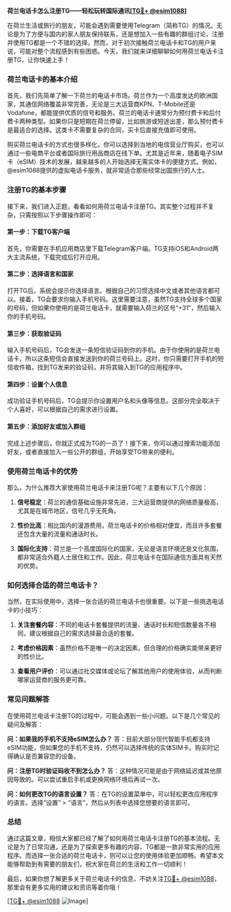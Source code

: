**荷兰电话卡怎么注册TG——轻松玩转国际通讯[[TG💪+ @esim1088](https://t.me/s/esim1088)]**

在荷兰生活或旅行的朋友，可能会遇到需要使用Telegram（简称TG）的情况。无论是为了方便与国内的家人朋友保持联系，还是想加入一些有趣的群组讨论，注册并使用TG都是一个不错的选择。然而，对于初次接触荷兰电话卡和TG的用户来说，可能对整个流程感到有些困惑。今天，我们就来详细聊聊如何用荷兰电话卡注册TG，让你快速上手！

### 荷兰电话卡的基本介绍

首先，我们先简单了解一下荷兰的电话卡市场。荷兰作为一个高度发达的欧洲国家，其通信网络覆盖非常完善，无论是三大运营商KPN、T-Mobile还是Vodafone，都能提供优质的信号和服务。荷兰的电话卡通常分为预付费卡和后付费卡两种类型。如果你只是短期在荷兰停留，比如旅游或短途出差，那么预付费卡是最适合的选择。这类卡不需要复杂的合同，买卡后直接充值即可使用。

购买荷兰电话卡的方式也很多样化，你可以选择到当地的电信营业厅购买，也可以通过一些电商平台或者国际旅行用品商店在线下单。尤其是近年来，随着电子SIM卡（eSIM）技术的发展，越来越多的人开始选择无需实体卡的便捷方式。例如，@esim1088提供的虚拟电话卡服务，就非常适合那些经常出国旅行的人士。

### 注册TG的基本步骤

接下来，我们进入正题，看看如何用荷兰电话卡注册TG。其实整个过程并不复杂，只需按照以下步骤操作即可：

#### 第一步：下载TG客户端
首先，你需要在手机应用商店里下载Telegram客户端。TG支持iOS和Android两大主流系统，下载完成后打开应用。

#### 第二步：选择语言和国家
打开TG后，系统会提示你选择语言。根据自己的习惯选择中文或者其他语言都可以。接着，TG会要求你输入手机号码。这里需要注意，虽然TG支持全球多个国家的号码，但如果你使用的是荷兰电话卡，就需要输入荷兰的区号“+31”，然后输入你的手机号码。

#### 第三步：获取验证码
输入手机号码后，TG会发送一条短信验证码到你的手机。由于你使用的是荷兰电话卡，所以这条短信会直接发送到你的荷兰号码上。这时，你只需要打开手机的短信收件箱，找到TG发来的验证码，并将其输入到TG的应用程序中。

#### 第四步：设置个人信息
成功验证手机号码后，TG会提示你设置用户名和头像等信息。这部分完全取决于个人喜好，可以根据自己的需求进行设置。

#### 第五步：添加好友或加入群组
完成上述步骤后，你就正式成为TG的一员了！接下来，你可以通过搜索功能添加好友，或者直接加入一些公开的群组，开始享受TG带来的便利。

### 使用荷兰电话卡的优势

那么，为什么推荐大家使用荷兰电话卡来注册TG呢？主要有以下几个原因：

1. **信号稳定**：荷兰的通信基础设施非常先进，三大运营商提供的网络质量极高，尤其是在城市地区，信号几乎无死角。
   
2. **性价比高**：相比国内的漫游费用，荷兰电话卡的价格相对便宜，而且许多套餐还包含大量的流量和通话时长。

3. **国际化支持**：荷兰是一个高度国际化的国家，无论是语言环境还是文化氛围，都非常适合外籍人士居住和工作。因此，荷兰电话卡在国际通信方面具有天然的优势。

### 如何选择合适的荷兰电话卡？

当然，在实际使用中，选择一张合适的荷兰电话卡也很重要。以下是一些挑选电话卡的小技巧：

1. **关注套餐内容**：不同的电话卡套餐提供的流量、通话时长和短信数量各不相同，建议根据自己的需求选择最合适的套餐。

2. **考虑价格因素**：虽然价格不是唯一的决定因素，但合理的价格确实能带来更好的性价比。

3. **查看用户评价**：可以通过社交媒体或论坛了解其他用户的使用体验，从而判断哪家运营商的服务更可靠。

### 常见问题解答

在使用荷兰电话卡注册TG的过程中，可能会遇到一些小问题。以下是几个常见的疑问及解答：

**问：如果我的手机不支持eSIM怎么办？**
答：目前大部分现代智能手机都支持eSIM功能，但如果您的手机不支持，仍然可以选择传统的实体SIM卡。购买时记得确认是否兼容您的设备。

**问：注册TG时验证码收不到怎么办？**
答：这种情况可能是由于网络延迟或其他原因导致的。可以尝试重启手机或更换网络环境后再试一次。

**问：如何更改TG的语言设置？**
答：在TG的设置菜单中，可以轻松更改应用程序的语言。选择“设置” > “语言”，然后从列表中选择您想要的语言即可。

### 总结

通过这篇文章，相信大家都已经了解了如何用荷兰电话卡注册TG的基本流程。无论是为了日常沟通，还是为了探索更多有趣的内容，TG都是一款非常实用的应用程序。而选择一张合适的荷兰电话卡，则可以让您的使用体验更加顺畅。希望本文能够帮助到有需要的朋友们，祝大家在荷兰的生活和工作一切顺利！

最后，如果你想了解更多关于荷兰电话卡的信息，不妨关注[TG💪+ @esim1088](https://t.me/s/esim1088)，那里会有更多实用的建议和资讯等着你哦！

[[TG💪+ @esim1088](https://t.me/s/esim1088) ![Image](https://i.postimg.cc/4NQfJmqS/Snipaste-2025-05-13-00-14-12.png)]